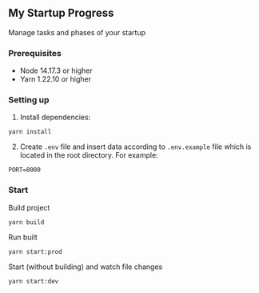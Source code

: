 ## My Startup Progress

<p>
Manage tasks and phases of your startup
</p>

### Prerequisites

- Node 14.17.3 or higher
- Yarn 1.22.10 or higher

### Setting up

1. Install dependencies:

```
yarn install
```

2. Create `.env` file and insert data according to `.env.example` file which is located in the root directory. For example:

```
PORT=8000
```

### Start

Build project

```
yarn build
```

Run built

```
yarn start:prod
```

Start (without building) and watch file changes
```
yarn start:dev
```

